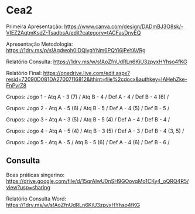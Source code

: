 # Cea2

Primeira Apresentação: https://www.canva.com/design/DADmBJ3O8sk/-VIEZ2AqtmKsdZ-TsadbsA/edit?category=tACFasDnyEQ

Apresentação Metodologia: https://1drv.ms/p/s!Agdwoh0IDQlygYNm6PQYi6jPeYAVRg

Relatório Consulta: https://1drv.ms/w/s!AoZfnUdRLn6KiU3zpyxHYhso4fKG

Relatório Final: https://onedrive.live.com/edit.aspx?resid=72090D081DA27007!16812&ithint=file%2cdocx&authkey=!AHehZke-FnPvrZ8


Grupos: Jogo 1 - Atq A - 3 (7) /
                 Atq B - 4 /
                 Def A - 4 /
                 Def B - 4 (6) /

Grupos: Jogo 2 - Atq A - 5 (6) /
                 Atq B - 5 /
                 Def A - 4 (5) /
                 Def B - 5 /

Grupos: Jogo 3 - Atq A - 3 (5) /
                 Atq B - 5 (4) /
                 Def A - 4 /
                 Def B - 4 /

Grupos: Jogo 4 - Atq A - 5 (4) /
                 Atq B - 3 (5) /
                 Def A - 3 /
                 Def B - 4 (3, 5) /

Grupos: Jogo 5 - Atq A - 5 /
                 Atq B - 5 (6) /
                 Def A - 4 (6) /
                 Def B - 6 /

## Consulta

Boas práticas singerino: https://drive.google.com/file/d/15qrAIwU0nSH9GOovqMo1CKy4_oQRQ4R5/view?usp=sharing

Relatório Consulta Word: https://1drv.ms/w/s!AoZfnUdRLn6KiU3zpyxHYhso4fKG
